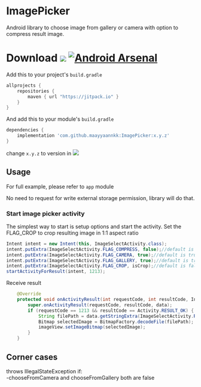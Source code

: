 # ImagePicker 
Android library to choose image from gallery or camera with option to compress result image.

# Download [![](https://jitpack.io/v/maayyaannkk/ImagePicker.svg)](https://jitpack.io/#maayyaannkk/ImagePicker) [![Android Arsenal]( https://img.shields.io/badge/Android%20Arsenal-Image%20Picker%20and%20compression-green.svg?style=flat )]( https://android-arsenal.com/details/1/7055 )

Add this to your project's `build.gradle`

```groovy
allprojects {
    repositories {
        maven { url "https://jitpack.io" }
    }
}
```

And add this to your module's `build.gradle` 

```groovy
dependencies {
	implementation 'com.github.maayyaannkk:ImagePicker:x.y.z'
}
```

change `x.y.z` to version in [![](https://jitpack.io/v/maayyaannkk/ImagePicker.svg)](https://jitpack.io/#maayyaannkk/ImagePicker)

## Usage

For full example, please refer to `app` module

No need to request for write external storage permission, library will do that.

### Start image picker activity

The simplest way to start is setup options and start the activity. Set the FLAG_CROP to crop resulting image in 1:1 aspect ratio
```java
Intent intent = new Intent(this, ImageSelectActivity.class);
intent.putExtra(ImageSelectActivity.FLAG_COMPRESS, false);//default is true
intent.putExtra(ImageSelectActivity.FLAG_CAMERA, true);//default is true
intent.putExtra(ImageSelectActivity.FLAG_GALLERY, true);//default is true
intent.putExtra(ImageSelectActivity.FLAG_CROP, isCrop);//default is false
startActivityForResult(intent, 1213);
```
Receive result
```java
    @Override
    protected void onActivityResult(int requestCode, int resultCode, Intent data) {
        super.onActivityResult(requestCode, resultCode, data);
        if (requestCode == 1213 && resultCode == Activity.RESULT_OK) {
            String filePath = data.getStringExtra(ImageSelectActivity.RESULT_FILE_PATH);
            Bitmap selectedImage = BitmapFactory.decodeFile(filePath);
            imageView.setImageBitmap(selectedImage);
        }
    }
```
## Corner cases
throws IllegalStateException if:  
  -chooseFromCamera and chooseFromGallery both are false
